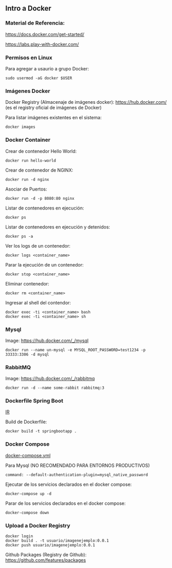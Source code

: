 ## Intro a Docker

### Material de Referencia:
https://docs.docker.com/get-started/

https://labs.play-with-docker.com/

### Permisos en Linux
Para agregar a usaurio a grupo Docker:
```
sudo usermod -aG docker $USER 
```

### Imágenes Docker

Docker Registry (Almacenaje de imágenes docker):
https://hub.docker.com/ (es el registry oficial de imágenes de Docker)

Para listar imágenes existentes en el sistema:
```
docker images
```

### Docker Container

Crear de contenedor Hello World:
```
docker run hello-world 
```

Crear de contenedor de NGINX:
```
docker run -d nginx 
```

Asociar de Puertos:
```
docker run -d -p 8080:80 nginx 
```

Listar de contenedores en ejecución:
```
docker ps
```

Listar de contenedores en ejecución y detenidos:
```
docker ps -a
```

Ver los logs de un contenedor:
```
docker logs <container_name>
```

Parar la ejecución de un contenedor:
```
docker stop <container_name>
```

Eliminar contenedor:
```
docker rm <container_name>
```

Ingresar al shell del contendor:
```
docker exec -ti <container_name> bash
docker exec -ti <container_name> sh
```

### Mysql
Image: https://hub.docker.com/_/mysql
```
docker run --name un-mysql -e MYSQL_ROOT_PASSWORD=test1234 -p 33333:3306 -d mysql
```

### RabbitMQ
Image: https://hub.docker.com/_/rabbitmq
```
docker run -d --name some-rabbit rabbitmq:3
```

### Dockerfile Spring Boot
[IR](/springboot/Dockerfile) 

Build de Dockerfile:
```
docker build -t springbootapp .
```

### Docker Compose
[docker-compose.yml](/docker-compose.yml) 

Para Mysql (NO RECOMENDADO PARA ENTORNOS PRODUCTIVOS)
```
command: --default-authentication-plugin=mysql_native_password
```

Ejecutar de los servicios declarados en el docker compose:
```
docker-compose up -d
```

Parar de los servicios declarados en el docker compose:
```
docker-compose down
```

### Upload a Docker Registry
```
docker login
docker build . -t usuario/imagenejemplo:0.0.1
docker push usuario/imagenejemplo:0.0.1
```

Github Packages (Registry de Github):
https://github.com/features/packages